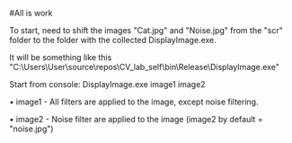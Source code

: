 #All is work

To start, need to shift the images "Сat.jpg" and "Noise.jpg" from the "scr" folder to the folder with the collected DisplayImage.exe.

It will be something like this "C:\Users\User\source\repos\CV_lab_self\bin\Release\DisplayImage.exe"

Start from console: DisplayImage.exe image1 image2
  
• image1 - All filters are applied to the image, except noise filtering.
  
• image2 - Noise filter are applied to the image (image2 by default = "noise.jpg")
